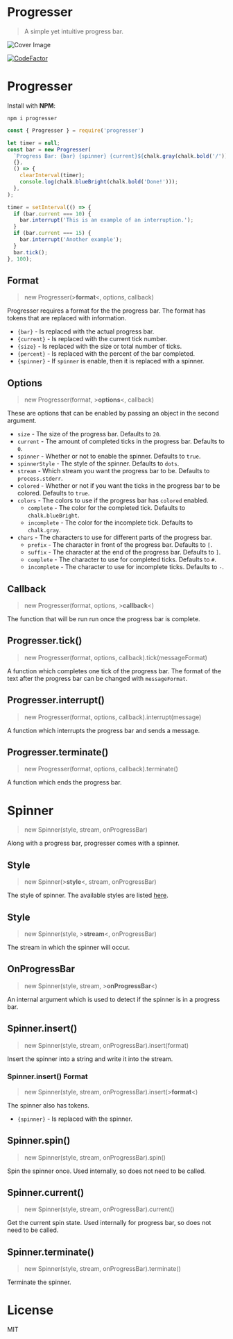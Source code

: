 # Progresser
> A simple yet intuitive progress bar.

![Cover Image](https://i.imgur.com/HLN7Mx5.png)

[![CodeFactor](https://www.codefactor.io/repository/github/apexiodacoder/progresser/badge)](https://www.codefactor.io/repository/github/apexiodacoder/progresser)
# Progresser
Install with **NPM**:

```
npm i progresser
```

```js
const { Progresser } = require('progresser')

let timer = null;
const bar = new Progresser(
  `Progress Bar: {bar} {spinner} {current}${chalk.gray(chalk.bold('/'))}{size} {percent}%`,
  {},
  () => {
    clearInterval(timer);
    console.log(chalk.blueBright(chalk.bold('Done!')));
  },
);

timer = setInterval(() => {
  if (bar.current === 10) {
    bar.interrupt('This is an example of an interruption.');
  }
  if (bar.current === 15) {
    bar.interrupt('Another example');
  }
  bar.tick();
}, 100);
```
## Format
> new Progresser(>**format**<, options, callback)

Progresser requires a format for the the progress bar. The format has tokens that are replaced with information.

- `{bar}` - Is replaced with the actual progress bar.
- `{current}` - Is replaced with the current tick number.
- `{size}` - Is replaced with the size or total number of ticks.
- `{percent}` - Is replaced with the percent of the bar completed.
- `{spinner}` - If `spinner` is enable, then it is replaced with a spinner.

## Options
> new Progresser(format, >**options**<, callback)

These are options that can be enabled by passing an object in the second argument.

- `size` - The size of the progress bar. Defaults to `20`.
- `current` - The amount of completed ticks in the progress bar. Defaults to `0`.
- `spinner` - Whether or not to enable the spinner. Defaults to `true`.
- `spinnerStyle` - The style of the spinner. Defaults to `dots`.
- `stream` - Which stream you want the progress bar to be. Defaults to `process.stderr`.
- `colored` - Whether or not if you want the ticks in the progress bar to be colored. Defaults to `true`.
- `colors` - The colors to use if the progress bar has `colored` enabled.
  - `complete` - The color for the completed tick. Defaults to `chalk.blueBright`.
  - `incomplete` - The color for the incomplete tick. Defaults to `chalk.gray`.
- `chars` - The characters to use for different parts of the progress bar.
  - `prefix` - The character in front of the progress bar. Defaults to `[`.
  - `suffix` - The character at the end of the progress bar. Defaults to `]`.
  - `complete` - The character to use for completed ticks. Defaults to `#`.
  - `incomplete` - The character to use for incomplete ticks. Defaults to `-`.

## Callback
> new Progresser(format, options, >**callback**<)

The function that will be run run once the progress bar is complete.

## Progresser.tick()
> new Progresser(format, options, callback).tick(messageFormat)

A function which completes one tick of the progress bar. The format of the text after the progress bar can be changed with `messageFormat`.

## Progresser.interrupt()
> new Progresser(format, options, callback).interrupt(message)

A function which interrupts the progress bar and sends a message.

## Progresser.terminate()
> new Progresser(format, options, callback).terminate()

A function which ends the progress bar.

# Spinner
> new Spinner(style, stream, onProgressBar)

Along with a progress bar, progresser comes with a spinner.

## Style
> new Spinner(>**style**<, stream, onProgressBar)

The style of spinner. The available styles are listed [here](https://github.com/ApexioDaCoder/progresser/blob/master/src/utils/spinners.json).

## Style
> new Spinner(style, >**stream**<, onProgressBar)

The stream in which the spinner will occur.

## OnProgressBar
> new Spinner(style, stream, >**onProgressBar**<)

An internal argument which is used to detect if the spinner is in a progress bar.

## Spinner.insert()
> new Spinner(style, stream, onProgressBar).insert(format)

Insert the spinner into a string and write it into the stream.

### Spinner.insert() Format
> new Spinner(style, stream, onProgressBar).insert(>**format**<)

The spinner also has tokens.
- `{spinner}` - Is replaced with the spinner.

## Spinner.spin()
> new Spinner(style, stream, onProgressBar).spin()

Spin the spinner once. Used internally, so does not need to be called.

## Spinner.current()
> new Spinner(style, stream, onProgressBar).current()

Get the current spin state. Used internally for progress bar, so does not need to be called.

## Spinner.terminate()
> new Spinner(style, stream, onProgressBar).terminate()

Terminate the spinner.

# License
MIT
